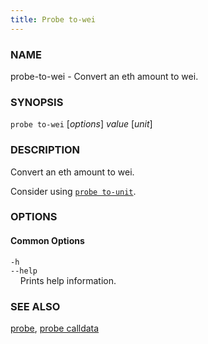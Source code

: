 ```yaml
---
title: Probe to-wei
---
```


### NAME

probe-to-wei - Convert an eth amount to wei.

### SYNOPSIS

`probe to-wei` [*options*] _value_ [*unit*]

### DESCRIPTION

Convert an eth amount to wei.

Consider using [`probe to-unit`](./probe-to-unit.md).

### OPTIONS

#### Common Options

`-h`  
`--help`  
&nbsp;&nbsp;&nbsp;&nbsp;Prints help information.

### SEE ALSO

[probe](./probe.md), [probe calldata](./probe-to-unit.md)
